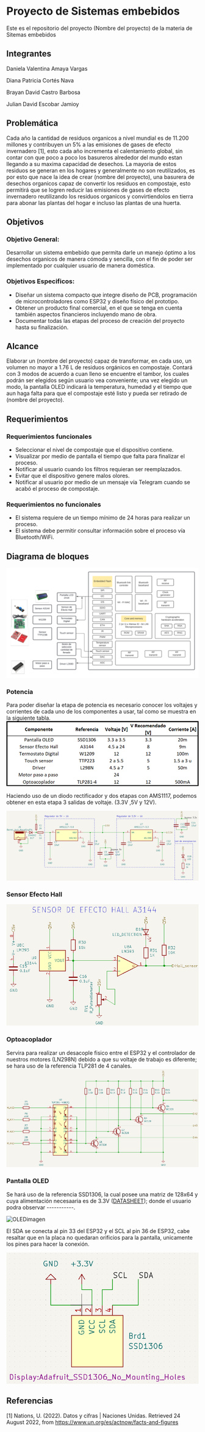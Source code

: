 # Proyecto de Sistemas embebidos
Este es el repositorio del proyecto (Nombre del proyecto) de la materia de Sitemas embebidos 

## Integrantes
Daniela Valentina Amaya Vargas

Diana Patricia Cortés Nava

Brayan David Castro Barbosa

Julian David Escobar Jamioy

## Problemática
Cada año la cantidad de residuos organicos a nivel mundial es de 11.200 millones y contribuyen un 5% a las emisiones de gases de efecto invernadero [1], esto cada año incrementa el calentamiento global, sin contar con que poco a poco los basureros alrededor del mundo estan llegando a su maxima capacidad de desechos. La mayoria de estos residuos se generan en los hogares y generalmente no son reutilizados, es por esto que nace la idea de crear (nombre del proyecto), una basurera de desechos organicos capaz de convertir los residuos en compostaje, esto permitirá que se logren reducir las emisiones de gases de efecto invernadero reutilizando los residuos organicos y convirtiendolos en tierra para abonar las plantas del hogar e incluso las plantas de una huerta.

## Objetivos
### Objetivo General:
Desarrollar un sistema embebido que permita darle un manejo óptimo a los desechos organicos de manera cómoda y sencilla, con el fin de poder ser implementado por cualquier usuario de manera doméstica. 
### Objetivos Especificos:
* Diseñar un sistema compacto que integre diseño de PCB, programación de microcontroladores como ESP32 y diseño físico del prototipo.
* Obtener un producto final comercial, en el que se tenga en cuenta también aspectos financieros incluyendo mano de obra.
* Documentar todas las etapas del proceso de creación del proyecto hasta su finalización.

## Alcance
Elaborar un (nombre del proyecto) capaz de transformar, en cada uso, un volumen no mayor a 1.76 L de residuos orgánicos en compostaje. Contará con 3 modos de acuerdo a cuan lleno se encuentre el tambor, los cuales podrán ser elegidos según usuario vea conveniente; una vez elegido un modo, la pantalla OLED indicará la temperatura, humedad y el tiempo que aun haga falta para que el compostaje esté listo y pueda ser retirado de (nombre del proyecto). 

## Requerimientos

### Requerimientos funcionales

* Seleccionar el nivel de compostaje que el dispositivo contiene.
* Visualizar por medio de pantalla el tiempo que falta para finalizar el proceso.
* Notificar al usuario cuando los filtros requieran ser reemplazados. 
* Evitar que el dispositivo genere malos olores.
* Notificar al usuario por medio de un mensaje vía Telegram cuando se acabó el proceso de compostaje.

### Requerimientos no funcionales

* El sistema requiere de un tiempo mínimo de 24 horas para realizar un proceso.
* El sistema debe permitir consultar información sobre el proceso vía Bluetooth/WiFi.


## Diagrama de bloques

![Diagrama de bloques compost(2)](https://raw.githubusercontent.com/dani0421/Compostaje/main/Imagenes/Esquema2.PNG)

### Potencia

Para poder diseñar la etapa de potencia es necesario conocer los voltajes y corrientes de cada uno de los componentes a usar, tal como se muestra en la siguiente tabla.
![Tabla de potencias](https://raw.githubusercontent.com/dani0421/Compostaje/main/Imagenes/TablaPotencia.PNG)

Haciendo uso de un diodo rectificador y dos etapas con AMS1117, podemos obtener en esta etapa 3 salidas de voltaje. (3.3V ,5V y 12V).

![Esquema potencia](https://raw.githubusercontent.com/dani0421/Compostaje/main/Imagenes/EsquemaPotencia.PNG)

### Sensor Efecto Hall

![Esquema Hall](https://raw.githubusercontent.com/dani0421/Compostaje/main/Imagenes/EsquemaHall.PNG)

### Optoacoplador
Servira para realizar un desacople fisico entre el ESP32 y el controlador de nuestros motores (LN298N) debido a que su voltaje de trabajo es diferente; se hara uso de la referencia TLP281 de 4 canales.
![Esquema Optoacoplador](https://raw.githubusercontent.com/dani0421/Compostaje/main/Imagenes/EsquemaOptoacoplador.PNG)

### Pantalla OLED
Se hará uso de la referencia SSD1306, la cual posee una matriz de 128x64 y cuya alimentación necesaaria es de 3.3V ([DATASHEET](https://html.alldatasheet.com/html-pdf/1179026/ETC2/SSD1306/701/6/SSD1306.html)); donde el usuario podra observar -----------.

![OLEDimagen](https://lastminuteengineers.b-cdn.net/wp-content/uploads/arduino/128x64-Blue-I2C-OLED-Display.jpg)

El SDA se conecta al pin 33 del ESP32 y el SCL al pin 36 de ESP32, cabe resaltar que en la placa no quedaran orificios para la pantalla, unicamente los pines para hacer la conexión.






![OLEDKIcad](https://raw.githubusercontent.com/dani0421/Compostaje/main/OLED_kicad.png)




## Referencias
[1] Nations, U. (2022). Datos y cifras | Naciones Unidas. Retrieved 24 August 2022, from https://www.un.org/es/actnow/facts-and-figures

